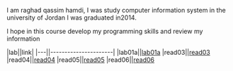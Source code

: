 
I am raghad qassim hamdi, I was study computer information system in the university of Jordan
I was graduated in2014.

 I hope in this course develop my programming skills and review my information
 
 |lab||link|
 |---||----------------------|
 |lab01a||[lab01a](lab01a)
  |read03||[read03](read03)
 |read04||[read04](read04)
 |read05||[read05](read05)
 |read06||[read06](read06)

 
 

 
